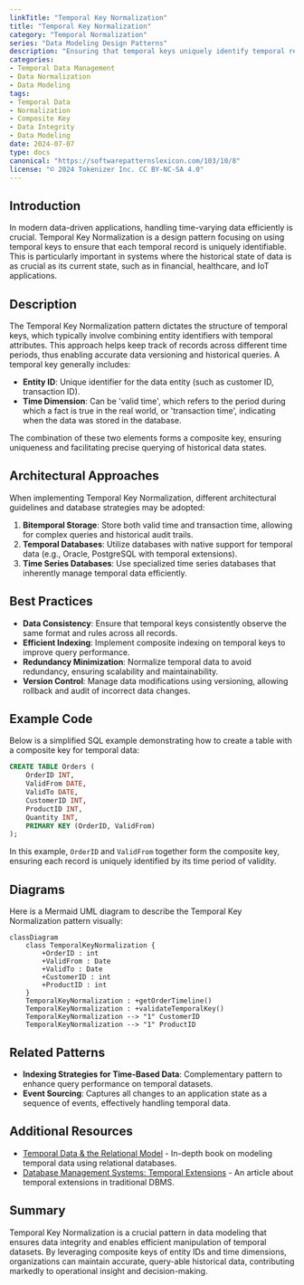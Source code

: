 ```yaml
---
linkTitle: "Temporal Key Normalization"
title: "Temporal Key Normalization"
category: "Temporal Normalization"
series: "Data Modeling Design Patterns"
description: "Ensuring that temporal keys uniquely identify temporal records to maintain data integrity over time."
categories:
- Temporal Data Management
- Data Normalization
- Data Modeling
tags:
- Temporal Data
- Normalization
- Composite Key
- Data Integrity
- Data Modeling
date: 2024-07-07
type: docs
canonical: "https://softwarepatternslexicon.com/103/10/8"
license: "© 2024 Tokenizer Inc. CC BY-NC-SA 4.0"
---
```


## Introduction

In modern data-driven applications, handling time-varying data efficiently is crucial. Temporal Key Normalization is a design pattern focusing on using temporal keys to ensure that each temporal record is uniquely identifiable. This is particularly important in systems where the historical state of data is as crucial as its current state, such as in financial, healthcare, and IoT applications.

## Description

The Temporal Key Normalization pattern dictates the structure of temporal keys, which typically involve combining entity identifiers with temporal attributes. This approach helps keep track of records across different time periods, thus enabling accurate data versioning and historical queries. A temporal key generally includes:

- **Entity ID**: Unique identifier for the data entity (such as customer ID, transaction ID).
- **Time Dimension**: Can be 'valid time', which refers to the period during which a fact is true in the real world, or 'transaction time', indicating when the data was stored in the database.

The combination of these two elements forms a composite key, ensuring uniqueness and facilitating precise querying of historical data states. 

## Architectural Approaches

When implementing Temporal Key Normalization, different architectural guidelines and database strategies may be adopted:

1. **Bitemporal Storage**: Store both valid time and transaction time, allowing for complex queries and historical audit trails.
2. **Temporal Databases**: Utilize databases with native support for temporal data (e.g., Oracle, PostgreSQL with temporal extensions).
3. **Time Series Databases**: Use specialized time series databases that inherently manage temporal data efficiently.

## Best Practices

- **Data Consistency**: Ensure that temporal keys consistently observe the same format and rules across all records.
- **Efficient Indexing**: Implement composite indexing on temporal keys to improve query performance.
- **Redundancy Minimization**: Normalize temporal data to avoid redundancy, ensuring scalability and maintainability.
- **Version Control**: Manage data modifications using versioning, allowing rollback and audit of incorrect data changes.

## Example Code

Below is a simplified SQL example demonstrating how to create a table with a composite key for temporal data:

```sql
CREATE TABLE Orders (
    OrderID INT,
    ValidFrom DATE,
    ValidTo DATE,
    CustomerID INT,
    ProductID INT,
    Quantity INT,
    PRIMARY KEY (OrderID, ValidFrom)
);
```

In this example, `OrderID` and `ValidFrom` together form the composite key, ensuring each record is uniquely identified by its time period of validity.

## Diagrams

Here is a Mermaid UML diagram to describe the Temporal Key Normalization pattern visually:

```mermaid
classDiagram
    class TemporalKeyNormalization {
        +OrderID : int
        +ValidFrom : Date
        +ValidTo : Date
        +CustomerID : int
        +ProductID : int
    }
    TemporalKeyNormalization : +getOrderTimeline()
    TemporalKeyNormalization : +validateTemporalKey()
    TemporalKeyNormalization --> "1" CustomerID
    TemporalKeyNormalization --> "1" ProductID
```

## Related Patterns

- **Indexing Strategies for Time-Based Data**: Complementary pattern to enhance query performance on temporal datasets.
- **Event Sourcing**: Captures all changes to an application state as a sequence of events, effectively handling temporal data.

## Additional Resources

- [Temporal Data & the Relational Model](https://example.com/temporal-data-relational-model) - In-depth book on modeling temporal data using relational databases.
- [Database Management Systems: Temporal Extensions](https://example.com/dbms-temporal-extensions) - An article about temporal extensions in traditional DBMS.

## Summary

Temporal Key Normalization is a crucial pattern in data modeling that ensures data integrity and enables efficient manipulation of temporal datasets. By leveraging composite keys of entity IDs and time dimensions, organizations can maintain accurate, query-able historical data, contributing markedly to operational insight and decision-making.
